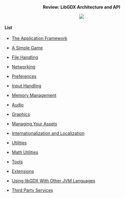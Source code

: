 <p align="center"><b>Review: LibGDX Architecture and API</b></p>

<div align="center"><img src="https://github.com/Gwoks/homework2/blob/master/img/image.png?raw=true" />
</div>

#### List

* [The Application Framework](applicationframework.md)

* [A Simple Game](asimplegame.md)

* [File Handling](filehandling.md)

* [Networking](networking.md)

* [Preferences](preferences.md)

* [Input Handling](inputhandling.md)

* [Memory Management](memorymanagement.md)

* [Audio](audio.md)

* [Graphics](graphics.md)

* [Managing Your Assets](link.md)

* [Internationalization and Localization](link.md)

* [Utilities](link.md)

* [Math Utilities](mathutilities.md)

* [Tools](link.md)

* [Extensions](link.md)

* [Using libGDX With Other JVM Languages](link.md)

* [Third Party Services](link.md)

